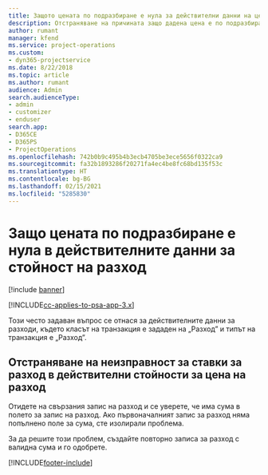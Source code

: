 ```yaml
---
title: Защото цената по подразбиране е нула за действителни данни на цена на разходи?
description: Отстраняване на причината защо дадена цена е по подразбиране 0 в действителни данни за цена на разход.
author: rumant
manager: kfend
ms.service: project-operations
ms.custom:
- dyn365-projectservice
ms.date: 8/22/2018
ms.topic: article
ms.author: rumant
audience: Admin
search.audienceType:
- admin
- customizer
- enduser
search.app:
- D365CE
- D365PS
- ProjectOperations
ms.openlocfilehash: 742b0b9c495b4b3ecb4705be3ece5656f0322ca9
ms.sourcegitcommit: fa32b1893286f20271fa4ec4be8fc68bd135f53c
ms.translationtype: HT
ms.contentlocale: bg-BG
ms.lasthandoff: 02/15/2021
ms.locfileid: "5285830"
---
```

# <a name="why-is-the-price-defaulting-to-zero-on-expense-cost-actuals"></a>Защо цената по подразбиране е нула в действителните данни за стойност на разход

[!include [banner](../includes/psa-now-project-operations.md)]

[!INCLUDE[cc-applies-to-psa-app-3.x](../includes/cc-applies-to-psa-app-3x.md)]

Този често задаван въпрос се отнася за действителните данни за разходи, където класът на транзакция е зададен на „Разход” и типът на транзакция е „Разход”.

## <a name="troubleshooting-cost-rates-on-expense-cost-actuals"></a>Отстраняване на неизправност за ставки за разход в действителни стойности за цена на разход

Отидете на свързания запис на разход и се уверете, че има сума в полето за запис на разход. Ако първоначалният запис за разход няма попълнено поле за сума, сте изолирали проблема.
 
За да решите този проблем, създайте повторно записа за разход с валидна сума и го одобрете.


[!INCLUDE[footer-include](../includes/footer-banner.md)]